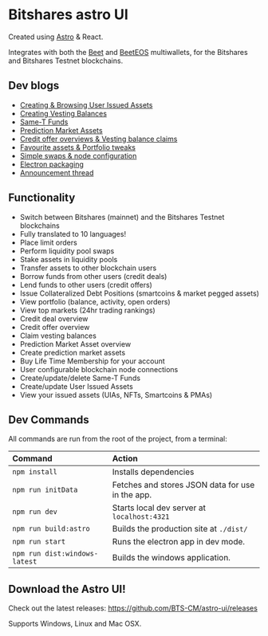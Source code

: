 # Bitshares astro UI

Created using [Astro](https://docs.astro.build) & React.

Integrates with both the [Beet](https://github.com/bitshares/beet) and [BeetEOS](https://github.com/beetapp/beeteos) multiwallets, for the Bitshares and Bitshares Testnet blockchains.

## Dev blogs

* [Creating & Browsing User Issued Assets](https://hive.blog/hive-120117/@nftea.gallery/bitshares-astro-ui-dev-update-creating-user-issued-assets-and-browsing-issued-assets-overview)
* [Creating Vesting Balances](https://hive.blog/hive-120117/@nftea.gallery/bitshares-astro-ui-dev-update-creating-vesting-balances)
* [Same-T Funds](https://hive.blog/hive-120117/@nftea.gallery/bitshares-astro-ui-dev-update-same-t-fund-support-has-been-added)
* [Prediction Market Assets](https://hive.blog/hive-120117/@nftea.gallery/bitshares-astro-ui-dev-update-prediction-market-assets)
* [Credit offer overviews & Vesting balance claims](https://hive.blog/hive-120117/@nftea.gallery/bitshares-astro-ui-dev-update-credit-offer-owner-overview-page-and-vesting-balance-claim-page)
* [Favourite assets & Portfolio tweaks](https://hive.blog/hive-120117/@nftea.gallery/bitshares-astro-ui-dev-update-favourite-assets-and-portfolio-tweaks)
* [Simple swaps & node configuration](https://hive.blog/hive-120117/@nftea.gallery/bitshares-astro-ui-dev-update-swaps-and-nodes)
* [Electron packaging](https://hive.blog/hive-120117/@nftea.gallery/bitshares-astro-ui-worker-proposal-electron-release)
* [Announcement thread](https://hive.blog/hive-120117/@nftea.gallery/bitshares-astro-ui-development-worker-proposal)

## Functionality

* Switch between Bitshares (mainnet) and the Bitshares Testnet blockchains
* Fully translated to 10 languages!
* Place limit orders
* Perform liquidity pool swaps
* Stake assets in liquidity pools
* Transfer assets to other blockchain users
* Borrow funds from other users (credit deals)
* Lend funds to other users (credit offers)
* Issue Collateralized Debt Positions (smartcoins & market pegged assets)
* View portfolio (balance, activity, open orders)
* View top markets (24hr trading rankings)
* Credit deal overview
* Credit offer overview
* Claim vesting balances
* Prediction Market Asset overview
* Create prediction market assets
* Buy Life Time Membership for your account
* User configurable blockchain node connections
* Create/update/delete Same-T Funds
* Create/update User Issued Assets
* View your issued assets (UIAs, NFTs, Smartcoins & PMAs)

## Dev Commands

All commands are run from the root of the project, from a terminal:

| Command                   | Action                                           |
| :------------------------ | :----------------------------------------------- |
| `npm install`             | Installs dependencies                            |
| `npm run initData`        | Fetches and stores JSON data for use in the app. |
| `npm run dev`             | Starts local dev server at `localhost:4321`      |
| `npm run build:astro`     | Builds the production site at `./dist/`          |
| `npm run start`           | Runs the electron app in dev mode.               |
| `npm run dist:windows-latest` | Builds the windows application.              |

## Download the Astro UI!

Check out the latest releases:
https://github.com/BTS-CM/astro-ui/releases

Supports Windows, Linux and Mac OSX.